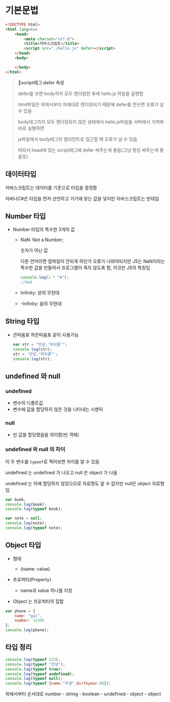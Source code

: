 # 기본문법

```html
<!DOCTYPE html>
<html lang=ko>
    <head>
        <meta charset="utf-8">
        <title>자바스크립트</title>
        <script src="./hello.js" defer></script>
    </head>
    <body>

    </body>
</html>
```
> 📌**script태그 defer 속성**
> 
> defer를 쓰면 body까지 모두 렌더링한 후에 hello.js 파일을 실행함
> 
> html파일은 위에서부터 차례대로 렌더링되기 때문에 defer를 안쓰면 오류가 날 수 있음
> 
> body태그까지 모두 렌더링되지 않은 상태에서 hello.js파일을 서버에서 가져와 바로 실행하면
> 
> js파일에서 body태그의 엘리먼트로 접근할 때 오류가 날 수 있음
> 
> 따라서 head에 있는 script태그에 defer 써주는게 좋음(그냥 항상 써주는게 좋을듯)

## 데이터타입

자바스크립트는 데이터를 기준으로 타입을 결정함

자바나C#은 타입을 먼저 선언하고 거기에 맞는 값을 넣지만 자바스크립트는 반대임

## Number 타입

* Number 타입의  특수한 3개의 값

  * NaN: Not a Number;

    숫자가 아닌 값

    다른 언어라면 컴파일이 안되게 하던가 오류가 나와야되지만 JS는 NaN이라는 특수한 값을 만들어서 프로그램이 죽지 않도록 함, 이것은 JS의 특징임

    ```javascript
    console.log(1 * "A");
    //NaN
    ```

  * Infinity: 양의 무한대

  * -Infinity: 음의 무한대

## String 타입

* 큰따옴표 작은따옴표 같이 사용가능

  ```javascript
  var str = "안녕,'마이클'";
  console.log(str);
  str = '안녕,"마이클"';
  console.log(str);
  ```

## undefined 와 null

### undefined

* 변수의 디폴트값
* 변수에 값을 할당하지 않은 것을 나타내는 시맨틱

### null

* 빈 값을 할당했음을 의미함(빈 객체)

### undefined 와 null 의 차이

이 두 변수를 `typeof`로 찍어보면 차이를 알 수 있음

undefined 는 undefined 가 나오고 null 은 object 가 나옴

undefined 는 아예 할당하지 않았으므로 자료형도 알 수 없지만 null은 object 자료형임

```javascript
var book;
console.log(book);
console.log(typeof book);

var note = null;
console.log(note);
console.log(typeof note);
```

## Object 타입

* 형태
  * {name: value}

* 프로퍼티(Property)
  * name과 value 하나를 지칭
* Object 는 프로퍼티의 집합

```javascript
var phone = {
    name: "gal",
    number: 12345
};
console.log(phone);
```

## 타입 정리

```javascript
console.log(typeof 123);
console.log(typeof "안녕");
console.log(typeof true);
console.log(typeof undefined);
console.log(typeof null);
console.log(typeof {name:"주영",birthyear:88});
```

위에서부터 순서대로 number - string - boolean - undefined - object - object

